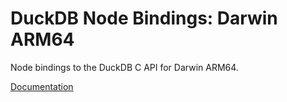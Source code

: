 # DuckDB Node Bindings: Darwin ARM64

Node bindings to the DuckDB C API for Darwin ARM64.

[Documentation](https://github.com/duckdb/duckdb-node-neo)
